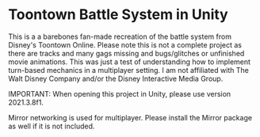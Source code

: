 # Toontown Battle System in Unity

This is a a barebones fan-made recreation of the battle system from Disney's Toontown Online. Please note this is not a complete project as there are tracks and many gags missing and bugs/glitches or unfinished movie animations. This was just a test of understanding how to implement turn-based mechanics in a multiplayer setting. I am not affiliated with The Walt Disney Company and/or the Disney Interactive Media Group.

IMPORTANT: When opening this project in Unity, please use version 2021.3.8f1. 

Mirror networking is used for multiplayer. Please install the Mirror package as well if it is not included.
